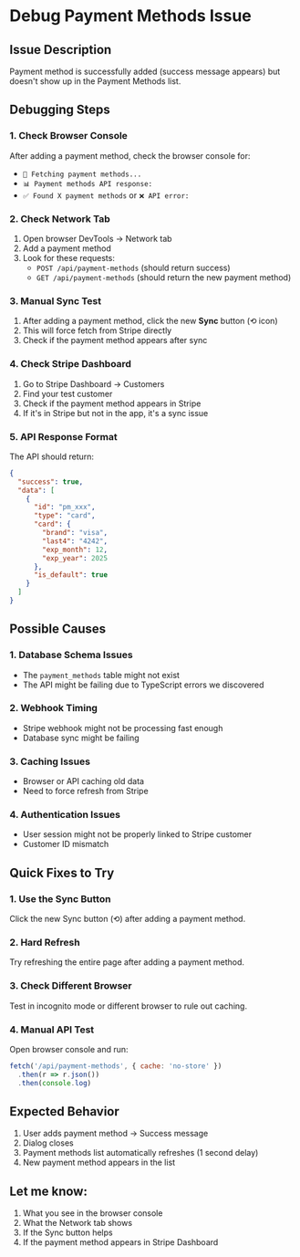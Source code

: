 # Debug Payment Methods Issue

## Issue Description
Payment method is successfully added (success message appears) but doesn't show up in the Payment Methods list.

## Debugging Steps

### 1. Check Browser Console
After adding a payment method, check the browser console for:
- `🔄 Fetching payment methods...`
- `📊 Payment methods API response:` 
- `✅ Found X payment methods` or `❌ API error:`

### 2. Check Network Tab
1. Open browser DevTools → Network tab
2. Add a payment method
3. Look for these requests:
   - `POST /api/payment-methods` (should return success)
   - `GET /api/payment-methods` (should return the new payment method)

### 3. Manual Sync Test
1. After adding a payment method, click the new **Sync** button (⟲ icon)
2. This will force fetch from Stripe directly
3. Check if the payment method appears after sync

### 4. Check Stripe Dashboard
1. Go to Stripe Dashboard → Customers
2. Find your test customer
3. Check if the payment method appears in Stripe
4. If it's in Stripe but not in the app, it's a sync issue

### 5. API Response Format
The API should return:
```json
{
  "success": true,
  "data": [
    {
      "id": "pm_xxx",
      "type": "card",
      "card": {
        "brand": "visa",
        "last4": "4242",
        "exp_month": 12,
        "exp_year": 2025
      },
      "is_default": true
    }
  ]
}
```

## Possible Causes

### 1. Database Schema Issues
- The `payment_methods` table might not exist
- The API might be failing due to TypeScript errors we discovered

### 2. Webhook Timing
- Stripe webhook might not be processing fast enough
- Database sync might be failing

### 3. Caching Issues
- Browser or API caching old data
- Need to force refresh from Stripe

### 4. Authentication Issues
- User session might not be properly linked to Stripe customer
- Customer ID mismatch

## Quick Fixes to Try

### 1. Use the Sync Button
Click the new Sync button (⟲) after adding a payment method.

### 2. Hard Refresh
Try refreshing the entire page after adding a payment method.

### 3. Check Different Browser
Test in incognito mode or different browser to rule out caching.

### 4. Manual API Test
Open browser console and run:
```javascript
fetch('/api/payment-methods', { cache: 'no-store' })
  .then(r => r.json())
  .then(console.log)
```

## Expected Behavior
1. User adds payment method → Success message
2. Dialog closes
3. Payment methods list automatically refreshes (1 second delay)
4. New payment method appears in the list

## Let me know:
1. What you see in the browser console
2. What the Network tab shows
3. If the Sync button helps
4. If the payment method appears in Stripe Dashboard

